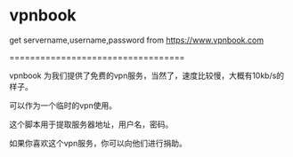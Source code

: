 vpnbook
=======

get servername,username,password from https://www.vpnbook.com

==================================

vpnbook 为我们提供了免费的vpn服务，当然了，速度比较慢，大概有10kb/s的样子。

可以作为一个临时的vpn使用。

这个脚本用于提取服务器地址，用户名，密码。

如果你喜欢这个vpn服务，你可以向他们进行捐助。
